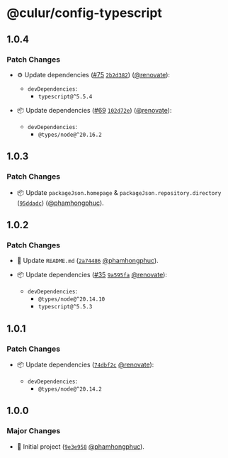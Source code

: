 # @culur/config-typescript

## 1.0.4

### Patch Changes

- ⚙️ Update dependencies ([#75](https://github.com/culur/culur/pull/75) [`2b2d382`](https://github.com/culur/culur/commit/2b2d382c1ece19ea9e431b1960388615e0ccbde2)) ([@renovate](https://github.com/apps/renovate)):

  - `devDependencies`:
    - `typescript@^5.5.4`

- 📦 Update dependencies ([#69](https://github.com/culur/culur/pull/69) [`102d72e`](https://github.com/culur/culur/commit/102d72e7da6846c63fb5cc128ea71443cca5cba5)) ([@renovate](https://github.com/apps/renovate)):

  - `devDependencies`:
    - `@types/node@^20.16.2`

## 1.0.3

### Patch Changes

- 📦 Update `packageJson.homepage` & `packageJson.repository.directory` ([`95ddadc`](https://github.com/culur/culur/commit/95ddadc3dc22af28bb67ff55d02b366176e8685f)) ([@phamhongphuc](https://github.com/phamhongphuc)).

## 1.0.2

### Patch Changes

- 📝 Update `README.md` ([`2a74486`](https://github.com/culur/culur/commit/2a744863a5ba8378906547713fde5033ea85939c) [@phamhongphuc](https://github.com/phamhongphuc)).

- 📦 Update dependencies ([#35](https://github.com/culur/culur/pull/35) [`9a595fa`](https://github.com/culur/culur/commit/9a595fae5f9505e9afdc872a2f670c08bb53d419) [@renovate](https://github.com/apps/renovate)):

  - `devDependencies`:
    - `@types/node@^20.14.10`
    - `typescript@^5.5.3`

## 1.0.1

### Patch Changes

- 📦 Update dependencies ([`74dbf2c`](https://github.com/culur/culur/commit/74dbf2c0050b30e9289aa7879c4cbb9ac103f4d3) [@renovate](https://github.com/apps/renovate)):

  - `devDependencies`:
    - `@types/node@^20.14.2`

## 1.0.0

### Major Changes

- 🎉 Initial project ([`9e3e958`](https://github.com/culur/culur/commit/9e3e958b39dfb56c86686c29e8ff1fcf1e0ec74c) [@phamhongphuc](https://github.com/phamhongphuc)).
